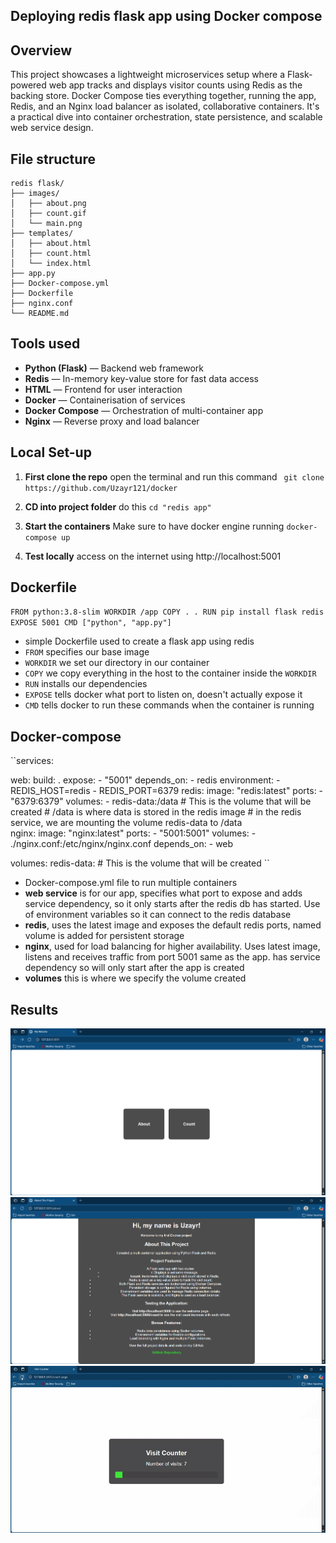## Deploying redis flask app using Docker compose

## Overview

This project showcases a lightweight microservices setup where a Flask-powered web app tracks and displays visitor counts using Redis as the backing store. Docker Compose ties everything together, running the app, Redis, and an Nginx load balancer as isolated, collaborative containers. It's a practical dive into container orchestration, state persistence, and scalable web service design.


## File structure
```
redis flask/
├── images/
│   ├── about.png
│   ├── count.gif
│   └── main.png
├── templates/
│   ├── about.html
│   ├── count.html
│   └── index.html
├── app.py
├── Docker-compose.yml
├── Dockerfile
├── nginx.conf
└── README.md
```
## Tools used

- **Python (Flask)** — Backend web framework  
- **Redis** — In-memory key-value store for fast data access  
- **HTML** — Frontend for user interaction  
- **Docker** — Containerisation of services  
- **Docker Compose** — Orchestration of multi-container app  
- **Nginx** — Reverse proxy and load balancer  


## Local Set-up

1. **First clone the repo**
    open the terminal and run this command
    `` git clone https://github.com/Uzayr121/docker``

2. **CD into project folder**
    do this
    ``cd "redis app"``

3. **Start the containers**
    Make sure to have docker engine running
    ``docker-compose up``

4. **Test locally**
    access on the internet using http://localhost:5001



## Dockerfile

``FROM python:3.8-slim
WORKDIR /app
COPY . .
RUN pip install flask redis
EXPOSE 5001
CMD ["python", "app.py"]``

- simple Dockerfile used to create a flask app using redis
- `FROM` specifies our base image
- `WORKDIR` we set our directory in our container 
- `COPY` we copy everything in the host to the container inside the `WORKDIR`
- `RUN` installs our dependencies
- `EXPOSE` tells docker what port to listen on, doesn't actually expose it 
- `CMD` tells docker to run these commands when the container is running


## Docker-compose

``services:
  
  web: 
    build: .
    expose:
      - "5001"
    depends_on:
      - redis
    environment:
      - REDIS_HOST=redis
      - REDIS_PORT=6379
  redis: 
    image: "redis:latest"
    ports:
      - "6379:6379"
    volumes:
      - redis-data:/data  # This is the volume that will be created
      # /data is where data is stored in the redis image
      # in the redis service, we are mounting the volume redis-data to /data  
  nginx:
    image: "nginx:latest"
    ports: 
    - "5001:5001"
    volumes:
      - ./nginx.conf:/etc/nginx/nginx.conf
    depends_on:
      - web



volumes:
  redis-data: # This is the volume that will be created
``

- Docker-compose.yml file to run multiple containers
- **web service** is for our app, specifies what port to expose and adds service dependency, so it only starts after the redis db has started. Use of environment variables so it can connect to the redis database
- **redis**, uses the latest image and exposes the default redis ports, named volume is added for persistent storage 
- **nginx**, used for load balancing for higher availability. Uses latest image, listens and receives traffic from port 5001 same as the app. has service dependency so will only start after the app is created
- **volumes** this is where we specify the volume created


## Results

![main](/redis%20flask/images/main.png)
![about](/redis%20flask/images/about.png)
![count](/redis%20flask/images/count.gif)